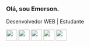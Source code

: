 ### Olá, sou Emerson.

Desenvolvedor WEB | Estudante

<img src="https://cdn.jsdelivr.net/gh/devicons/devicon/icons/html5/html5-original.svg" width='30' heidth='30' /> <img src="https://cdn.jsdelivr.net/gh/devicons/devicon/icons/css3/css3-original.svg" width='30' heidth='30'/> <img src="https://cdn.jsdelivr.net/gh/devicons/devicon/icons/javascript/javascript-original.svg" width='30' heidth='30'/> <img src="https://cdn.jsdelivr.net/gh/devicons/devicon/icons/bootstrap/bootstrap-original.svg" width='30' heidth='30'/> <img src="https://cdn.jsdelivr.net/gh/devicons/devicon/icons/react/react-original.svg" width='30' heidth='30'/>




          
          
          

          

